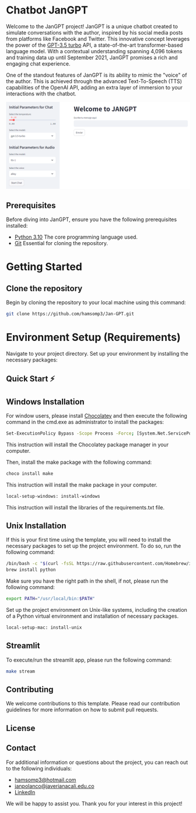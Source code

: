 # Chatbot JanGPT

Welcome to the JanGPT project! JanGPT is a unique chatbot created to simulate conversations with the author, inspired by his social media posts from platforms like Facebook and Twitter. This innovative concept leverages the power of the [GPT-3.5 turbo](https://openai.com/blog/new-models-and-developer-products-announced-at-devday) API, a state-of-the-art transformer-based language model. With a contextual understanding spanning 4,096 tokens and training data up until September 2021, JanGPT promises a rich and engaging chat experience.

One of the standout features of JanGPT is its ability to mimic the "voice" of the author. This is achieved through the advanced Text-To-Speech (TTS) capabilities of the OpenAI API, adding an extra layer of immersion to your interactions with the chatbot.

![Visualization of the Chat](./img/photo1.png)

## Prerequisites

Before diving into JanGPT, ensure you have the following prerequisites installed:

- [Python 3.10](https://www.python.org/downloads/release/python-3100/) The core programming language used.
- [Git](https://git-scm.com/downloads) Essential for cloning the repository.

# Getting Started

## Clone the repository

Begin by cloning the repository to your local machine using this command:

```sh
git clone https://github.com/hamsomp3/Jan-GPT.git
```

# Environment Setup (Requirements)

Navigate to your project directory. Set up your environment by installing the necessary packages:

## Quick Start ⚡

## Windows Installation

For window users, please install [Chocolatey](https://chocolatey.org/install) and then execute the following command in the cmd.exe as administrator to install the packages:

```sh
Set-ExecutionPolicy Bypass -Scope Process -Force; [System.Net.ServicePointManager]::SecurityProtocol = [System.Net.ServicePointManager]::SecurityProtocol -bor 3072; iex ((New-Object System.Net.WebClient).DownloadString('https://community.chocolatey.org/install.ps1'))
```
This instruction will install the Chocolatey package manager in your computer.

Then, install the make package with the following command:

```sh
choco install make
```

This instruction will install the make package in your computer.


```sh
local-setup-windows: install-windows
```

This instruction will install the libraries of the requirements.txt file.

## Unix Installation

If this is your first time using the template, you will need to install the necessary packages to set up the project environment. To do so, run the following command:

```sh
/bin/bash -c "$(curl -fsSL https://raw.githubusercontent.com/Homebrew/install/HEAD/install.sh)"
brew install python
```

Make sure you have the right path in the shell, if not, please run the following command:

```sh
export PATH="/usr/local/bin:$PATH"
```

Set up the project environment on Unix-like systems, including the creation of a Python virtual environment and installation of necessary packages.

```sh
local-setup-mac: install-unix
```

## Streamlit

To execute/run the streamlit app, please run the following command:

```sh
make stream
```

## Contributing
We welcome contributions to this template. Please read our contribution guidelines for more information on how to submit pull requests.

## License

## Contact

For additional information or questions about the project, you can reach out to the following individuals:

- hamsomp3@hotmail.com
- janpolanco@javerianacali.edu.co
- [LinkedIn](https://www.linkedin.com/in/jan-polanco-velasco/)

We will be happy to assist you. Thank you for your interest in this project!